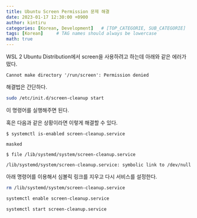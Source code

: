 ```yaml
---
title: Ubuntu Screen Permission 문제 해결
date: 2023-01-17 12:30:00 +0900
author: kintiru
categories: [Korean, Development]   # [TOP_CATEGORIE, SUB_CATEGORIE]
tags: [Korean]     # TAG names should always be lowercase
math: true
---
```


WSL 2 Ubuntu Distribution에서 screen을 사용하려고 하는데 아래와 같은 에러가 떴다.

``` console
Cannot make directory '/run/screen': Permission denied
```

해결법은 간단하다.

``` sh
sudo /etc/init.d/screen-cleanup start
```
이 명령어를 실행해주면 된다. 


혹은 다음과 같은 상황이라면 이렇게 해결할 수 있다.

``` console
$ systemctl is-enabled screen-cleanup.service

masked

$ file /lib/systemd/system/screen-cleanup.service

/lib/systemd/system/screen-cleanup.service: symbolic link to /dev/null
```

아래 명령어를 이용해서 심볼릭 링크를 지우고 다시 서비스를 설정한다.

``` sh
rm /lib/systemd/system/screen-cleanup.service

systemctl enable screen-cleanup.service

systemctl start screen-cleanup.service
```
